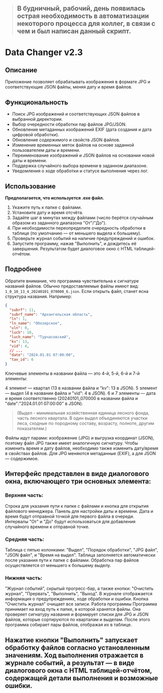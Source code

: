 > ## В будничный, рабочий, день появилась острая необходимость в автоматизации некоторого процесса для коллег, в связи с чем и был написан данный скрипт.


# Data Changer v2.3

## Описание
Приложение позволяет обрабатывать изображения в формате JPG и соответствующие JSON файлы, меняя дату и время файлов.
## Функциональность
- Поиск JPG изображений и соответствующих JSON файлов в выбранной директории.
- Выбор очередности обработки пар файлов JPG/JSON.
- Обновление метаданных изображений EXIF (дата создания и дата цифровой обработки).
- Обновление содержимого и свойств JSON файлов.
- Изменение временных меток файлов на основе заданной пользователем даты и времени.
- Переименование изображений и JSON файлов на основании новой даты и времени.
- Поддержка случайного выбора времени в заданном диапазоне.
- Уведомления о ходе обработки и статусе выполнения через лог.

## Использование
**Предполагается, что используется .exe файл.**

1. Укажите путь к папке с файлами.
2. Установите дату и время отсчёта.
3. Задайте шаг в минутах между файлами (число берётся случайным образом из заданного диапазона "От"/"До").
4. При необходимости переопределите очередность обработки в таблице (по умолчанию — от меньшего выдела к большему).
5. Проверьте журнал событий на наличие предупреждений и ошибок.
6. Запустите программу, нажав "Выполнить", и дождитесь её завершения. Результатом будет диалоговое окно с HTML таблицей-отчётом.


## Подробнее
Обратите внимание, что программа чувствительна к сигнатуре названий файлов. Обычно предоставляемые файлы имеют вид: `1_0_10_13_4_20240101_070000_6.json`. Если открыть файл, станет ясна структура названия. Например:

```json
{
  "subrf": 11,
  "subrf_name": "Архангельская область",
  "ln": 1,
  "ln_name": "Обозерское",
  "uln": 0,
  "luch": 10,
  "luch_name": "Турчасовский",
  "kv": 13,
  "vid": 4,
  // ...
  "date": "2024.01.01 07:00:00",
  "tax_id": 6
}
```
Ключевые элементы в названии файла — это 4-й, 5-й, 6-й и 7-й элементы:

4 элемент — квартал (13 в названии файла и "kv": 13 в JSON).
5 элемент — выдел (4 в названии файла и "vid": 4 в JSON).
6 и 7 элементы — дата и время соответственно (20240101_070000 в названии файла и "date":"2024.01.01 07:00:00" в JSON).

> (Выдел - минимальная хозяйственная единица лесного фонда, часть лесного квартала. В один выдел объединяются участки леса, сходные по породному составу, возрасту, полноте, другим показателям.)

Файлы идут парами: изображение (JPG) и выгрузка координат (JSON), поэтому файл JPG также имеет аналогичную сигнатуру. Чтобы изменить время и дату файлов, необходимо также изменить дату/время в свойствах файлов. Для JPG меняются метаданные (EXIF), а для JSON — содержимое.


## Интерфейс представлен в виде диалогового окна, включающего три основных элемента:

### Верхняя часть:

Строка для указания пути к папке с файлами и кнопка для открытия файлового менеджера.
Панель для настройки даты и времени. Дата и время будут отправной точкой для первого файла в очереди. Интервалы "От" и "До" будут использоваться для добавления случайного времени к отправной точке.

### Средняя часть:

Таблица с пятью колонками: "Выдел", "Порядок обработки", "JPG файл", "JSON файл", и "Время на выдел".
Таблица заполняется автоматически после указания пути к папке с файлами. Обработка пар файлов осуществляется от меньшего к большему выделу.

### Нижняя часть:

"Журнал событий", скрытый прогресс-бар, а также кнопки: "Очистить журнал", "Прервать", "Выполнить", "Выход".
В журнале отображается информация о предупреждениях, ходе обработки и ошибки. Кнопка "Очистить журнал" очищает все записи.
Работа программы
Программа принимает на вход путь к папке, в которой хранятся файлы. Она проверяет сигнатуру названия и формирует списки для JPG и JSON файлов, которые сортируются по кварталам и выделам. После этого программа собирает пары файлов, отображая их в таблице.

## Нажатие кнопки "Выполнить" запускает обработку файлов согласно установленным значениям. Ход выполнения отражается в журнале событий, а результат — в виде диалогового окна с HTML таблицей-отчётом, содержащей детали выполнения и возможные ошибки.
